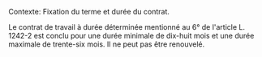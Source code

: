 Contexte: Fixation du terme et durée du contrat.

Le contrat de travail à durée déterminée mentionné au 6° de l'article L. 1242-2 est conclu pour une durée minimale de dix-huit mois et une durée maximale de trente-six mois. Il ne peut pas être renouvelé.